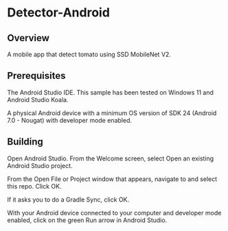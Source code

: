 # Detector-Android
## Overview
A mobile app that detect tomato using SSD MobileNet V2.
## Prerequisites
The Android Studio IDE. This sample has been tested on Windows 11 and Android Studio Koala.

A physical Android device with a minimum OS version of SDK 24 (Android 7.0 - Nougat) with developer mode enabled.

## Building
Open Android Studio. From the Welcome screen, select Open an existing Android Studio project.

From the Open File or Project window that appears, navigate to and select this repo. Click OK.

If it asks you to do a Gradle Sync, click OK.

With your Android device connected to your computer and developer mode enabled, click on the green Run arrow in Android Studio.
